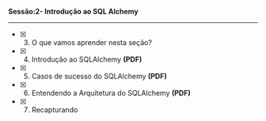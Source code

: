 **Sessão:2- Introdução ao SQL Alchemy**

---

* [x] 3. O que vamos aprender nesta seção?
* [x] 4. Introdução ao SQLAlchemy **(PDF)**
* [x] 5. Casos de sucesso do SQLAlchemy **(PDF)**
* [x] 6. Entendendo a Arquitetura do SQLAlchemy **(PDF)**
* [x] 7. Recapturando
